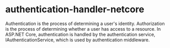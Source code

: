 # authentication-handler-netcore
Authentication is the process of determining a user's identity. Authorization is the process of determining whether a user has access to a resource. In ASP.NET Core, authentication is handled by the authentication service, IAuthenticationService, which is used by authentication middleware.
